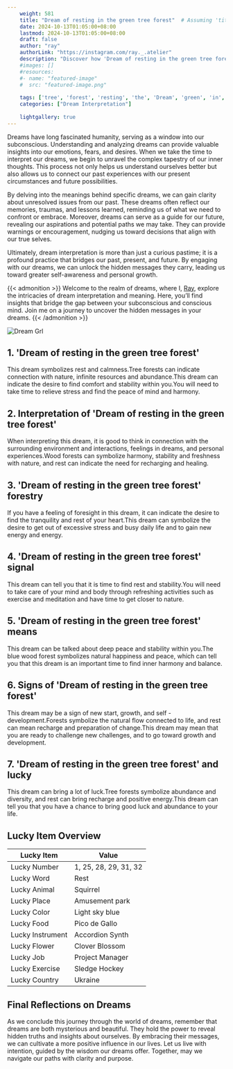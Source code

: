 ```yaml
---
    weight: 581
    title: "Dream of resting in the green tree forest"  # Assuming 'title' column exists
    date: 2024-10-13T01:05:00+08:00
    lastmod: 2024-10-13T01:05:00+08:00
    draft: false
    author: "ray"
    authorLink: "https://instagram.com/ray._.atelier"
    description: "Discover how 'Dream of resting in the green tree forest' can interpret your future and uncover its significant meanings in your life."
    #images: []
    #resources:
    #- name: "featured-image"
    #  src: "featured-image.png"
    
    tags: ['tree', 'forest', 'resting', 'the', 'Dream', 'green', 'in', 'of']
    categories: ["Dream Interpretation"]
    
    lightgallery: true
---
```

    
Dreams have long fascinated humanity, serving as a window into our subconscious. Understanding and analyzing dreams can provide valuable insights into our emotions, fears, and desires. When we take the time to interpret our dreams, we begin to unravel the complex tapestry of our inner thoughts. This process not only helps us understand ourselves better but also allows us to connect our past experiences with our present circumstances and future possibilities.

By delving into the meanings behind specific dreams, we can gain clarity about unresolved issues from our past. These dreams often reflect our memories, traumas, and lessons learned, reminding us of what we need to confront or embrace. Moreover, dreams can serve as a guide for our future, revealing our aspirations and potential paths we may take. They can provide warnings or encouragement, nudging us toward decisions that align with our true selves.

Ultimately, dream interpretation is more than just a curious pastime; it is a profound practice that bridges our past, present, and future. By engaging with our dreams, we can unlock the hidden messages they carry, leading us toward greater self-awareness and personal growth.

{{< admonition >}}
Welcome to the realm of dreams, where I, [Ray](https://instagram.com/ray._.atelier), explore the intricacies of dream interpretation and meaning. Here, you’ll find insights that bridge the gap between your subconscious and conscious mind. Join me on a journey to uncover the hidden messages in your dreams.
{{< /admonition >}}

![Dream Grl](https://cdn.pixabay.com/photo/2017/11/02/03/35/gothic-2910057_1280.jpg "Dream Grl")

## 1. 'Dream of resting in the green tree forest'
This dream symbolizes rest and calmness.Tree forests can indicate connection with nature, infinite resources and abundance.This dream can indicate the desire to find comfort and stability within you.You will need to take time to relieve stress and find the peace of mind and harmony.

## 2. Interpretation of 'Dream of resting in the green tree forest'
When interpreting this dream, it is good to think in connection with the surrounding environment and interactions, feelings in dreams, and personal experiences.Wood forests can symbolize harmony, stability and freshness with nature, and rest can indicate the need for recharging and healing.

## 3. 'Dream of resting in the green tree forest' forestry
If you have a feeling of foresight in this dream, it can indicate the desire to find the tranquility and rest of your heart.This dream can symbolize the desire to get out of excessive stress and busy daily life and to gain new energy and energy.

## 4. 'Dream of resting in the green tree forest' signal
This dream can tell you that it is time to find rest and stability.You will need to take care of your mind and body through refreshing activities such as exercise and meditation and have time to get closer to nature.

## 5. 'Dream of resting in the green tree forest' means
This dream can be talked about deep peace and stability within you.The blue wood forest symbolizes natural happiness and peace, which can tell you that this dream is an important time to find inner harmony and balance.

## 6. Signs of 'Dream of resting in the green tree forest'
This dream may be a sign of new start, growth, and self -development.Forests symbolize the natural flow connected to life, and rest can mean recharge and preparation of change.This dream may mean that you are ready to challenge new challenges, and to go toward growth and development.

## 7. 'Dream of resting in the green tree forest' and lucky
This dream can bring a lot of luck.Tree forests symbolize abundance and diversity, and rest can bring recharge and positive energy.This dream can tell you that you have a chance to bring good luck and abundance to your life.

## Lucky Item Overview
| Lucky Item          | Value              |
|---------------|--------------------|
| Lucky Number        | 1, 25, 28, 29, 31, 32  |
| Lucky Word          | Rest |
| Lucky Animal        | Squirrel |
| Lucky Place         | Amusement park     |
| Lucky Color         | Light sky blue     |
| Lucky Food          | Pico de Gallo      |
| Lucky Instrument    | Accordion Synth |
| Lucky Flower        | Clover Blossom    |
| Lucky Job           | Project Manager       |
| Lucky Exercise      | Sledge Hockey  |
| Lucky Country       | Ukraine    |


##  Final Reflections on Dreams

As we conclude this journey through the world of dreams, remember that dreams are both mysterious and beautiful. They hold the power to reveal hidden truths and insights about ourselves. By embracing their messages, we can cultivate a more positive influence in our lives. Let us live with intention, guided by the wisdom our dreams offer. Together, may we navigate our paths with clarity and purpose.
